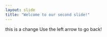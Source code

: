 ```yaml
---
layout: slide
title: "Welcome to our second slide!"
---
```

this is a change
Use the left arrow to go back!
